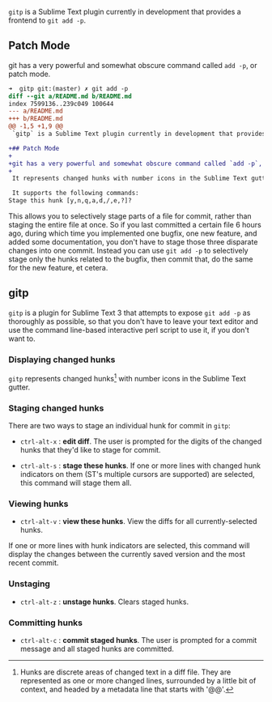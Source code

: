 `gitp` is a Sublime Text plugin currently in development that provides a frontend to `git add -p`. 

## Patch Mode

git has a very powerful and somewhat obscure command called `add -p`, or patch mode. 

```diff
➜  gitp git:(master) ✗ git add -p
diff --git a/README.md b/README.md
index 7599136..239c049 100644
--- a/README.md
+++ b/README.md
@@ -1,5 +1,9 @@
 `gitp` is a Sublime Text plugin currently in development that provides a frontend to `git add -p`.

+## Patch Mode
+
+git has a very powerful and somewhat obscure command called `add -p`, or patch mode.
+
 It represents changed hunks with number icons in the Sublime Text gutter.

 It supports the following commands:
Stage this hunk [y,n,q,a,d,/,e,?]?
```

This allows you to selectively stage parts of a file for commit, rather than staging the entire file at once. So if you last committed a certain file 6 hours ago, during which time you implemented one bugfix, one new feature, and added some documentation, you don't have to stage those three disparate changes into one commit. Instead you can use `git add -p` to selectively stage only the hunks related to the bugfix, then commit that, do the same for the new feature, et cetera. 

## gitp

`gitp` is a plugin for Sublime Text 3 that attempts to expose `git add -p` as thoroughly as possible, so that you don't have to leave your text editor and use the command line-based interactive perl script to use it, if you don't want to.

### Displaying changed hunks

`gitp` represents changed hunks[^1] with number icons in the Sublime Text gutter. 

### Staging changed hunks

There are two ways to stage an individual hunk for commit in `gitp`: 

- `ctrl-alt-x` : **edit diff**. The user is prompted for the digits of the changed hunks that they'd like to stage for commit.

- `ctrl-alt-s` : **stage these hunks**. If one or more lines with changed hunk indicators on them (ST's multiple cursors are supported) are selected, this command will stage them all.

### Viewing hunks

- `ctrl-alt-v` : **view these hunks**. View the diffs for all currently-selected hunks.

If one or more lines with hunk indicators are selected, this command will display the changes between the currently saved version and the most recent commit.

### Unstaging

- `ctrl-alt-z` : **unstage hunks**. Clears staged hunks.

### Committing hunks

- `ctrl-alt-c` : **commit staged hunks**. The user is prompted for a commit message and all staged hunks are committed.

[^1]: Hunks are discrete areas of changed text in a diff file. They are represented as one or more changed lines, surrounded by a little bit of context, and headed by a metadata line that starts with '@@'.